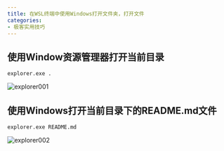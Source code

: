 ```yaml
---
title: 在WSL终端中使用Windows打开文件夹，打开文件
categories:
- 极客实用技巧
---
```






## 使用Window资源管理器打开当前目录



```
explorer.exe .
```



![explorer001](https://cdn.fangyuanxiaozhan.com/assets/16128828582014GiYB2C8.gif)



## 使用Windows打开当前目录下的README.md文件



```
explorer.exe README.md
```



![explorer002](https://cdn.fangyuanxiaozhan.com/assets/1612882880746xK80yYaF.gif)



